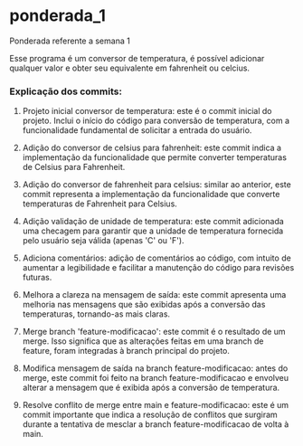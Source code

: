 # ponderada_1
Ponderada referente a semana 1

Esse programa é um conversor de temperatura, é possível adicionar qualquer valor e obter seu equivalente em fahrenheit ou celcius.

### Explicação dos commits:
1. Projeto inicial conversor de temperatura: este é o commit inicial do projeto. Inclui o início do código para conversão de temperatura, com a funcionalidade fundamental de solicitar a entrada do usuário.

2. Adição do conversor de celsius para fahrenheit: este commit indica a implementação da funcionalidade que permite converter temperaturas de Celsius para Fahrenheit.
   
3. Adição do conversor de fahrenheit para celsius: similar ao anterior, este commit representa a implementação da funcionalidade que converte temperaturas de Fahrenheit para Celsius.

4. Adição validação de unidade de temperatura: este commit adicionada uma checagem para garantir que a unidade de temperatura fornecida pelo usuário seja válida (apenas 'C' ou 'F').

5. Adiciona comentários: adição de comentários ao código, com intuito de aumentar a legibilidade e facilitar a manutenção do código para revisões futuras.

6. Melhora a clareza na mensagem de saída: este commit apresenta uma melhoria nas mensagens que são exibidas após a conversão das temperaturas, tornando-as mais claras.

7. Merge branch 'feature-modificacao': este commit é o resultado de um merge. Isso significa que as alterações feitas em uma branch de feature, foram integradas à branch principal do projeto.

8. Modifica mensagem de saída na branch feature-modificacao: antes do merge, este commit foi feito na branch feature-modificacao e envolveu alterar a mensagem que é exibida após a conversão de temperatura.

9. Resolve conflito de merge entre main e feature-modificacao: este é um commit importante que indica a resolução de conflitos que surgiram durante a tentativa de mesclar a branch feature-modificacao de volta à main.
